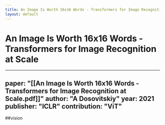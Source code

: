 ```yaml
---
title: An Image Is Worth 16x16 Words - Transformers for Image Recognition at Scale
layout: default
---
```


# An Image Is Worth 16x16 Words - Transformers for Image Recognition at Scale

---
paper: "[[An Image Is Worth 16x16 Words - Transformers for Image Recognition at Scale.pdf]]"
author: "A Dosovitskiy"
year: 2021
publisher: "ICLR"
contribution: "ViT"
---
##vision 